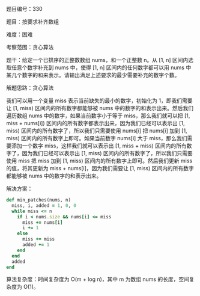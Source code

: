 题目编号：330

题目：按要求补齐数组

难度：困难

考察范围：贪心算法

题干：给定一个已排序的正整数数组 nums，和一个正整数 n。从 [1, n] 区间内选取任意个数字补充到 nums 中，使得 [1, n] 区间内的任何数字都可以用 nums 中某几个数字的和来表示。请输出满足上述要求的最少需要补充的数字个数。

解题思路：贪心算法

我们可以用一个变量 miss 表示当前缺失的最小的数字，初始化为 1，即我们需要让 [1, miss) 区间内的所有数字都能够被 nums 中的数字的和表示出来。然后我们遍历数组 nums 中的数字，如果当前数字小于等于 miss，那么我们就可以把 [1, miss + nums[i]) 区间内的所有数字都表示出来，因为我们已经可以表示出 [1, miss) 区间内的所有数字了，所以我们只需要使用 nums[i] 把 nums[i] 加到 [1, miss) 区间内的所有数字上即可。如果当前数字 nums[i] 大于 miss，那么我们需要添加一个数字 miss，这样我们就可以表示出 [1, miss + miss) 区间内的所有数字了，因为我们已经可以表示出 [1, miss) 区间内的所有数字了，所以我们只需要使用 miss 把 miss 加到 [1, miss) 区间内的所有数字上即可。然后我们更新 miss 的值，将其更新为 miss + nums[i]，因为我们需要让 [1, miss) 区间内的所有数字都能够被 nums 中的数字的和表示出来。

解决方案：

```ruby
def min_patches(nums, n)
  miss, i, added = 1, 0, 0
  while miss <= n
    if i < nums.size && nums[i] <= miss
      miss += nums[i]
      i += 1
    else
      miss += miss
      added += 1
    end
  end
  added
end
```

算法复杂度：时间复杂度为 O(m + log n)，其中 m 为数组 nums 的长度，空间复杂度为 O(1)。